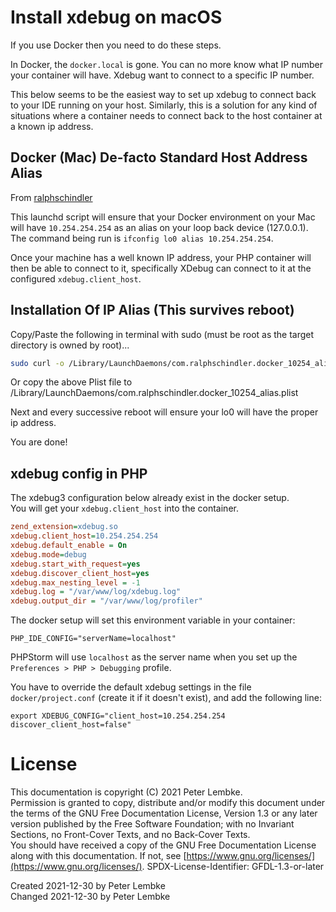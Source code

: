 # Install xdebug on macOS
If you use Docker then you need to do these steps.

In Docker, the `docker.local` is gone. You can no more know what IP number your container will have. Xdebug want to connect to a specific IP number.

This below seems to be the easiest way to set up xdebug to connect back to your IDE running on your host.  Similarly, this is a solution for any kind of situations where a container needs to connect back to the host container at a known ip address.

## Docker (Mac) De-facto Standard Host Address Alias
From [ralphschindler](https://gist.github.com/ralphschindler/535dc5916ccbd06f53c1b0ee5a868c93)

This launchd script will ensure that your Docker environment on your Mac will have `10.254.254.254` as an alias on your loop back device (127.0.0.1).  The command being run is `ifconfig lo0 alias 10.254.254.254`.

Once your machine has a well known IP address, your PHP container will then be able to connect to it, specifically XDebug can connect to it at the configured `xdebug.client_host`.

## Installation Of IP Alias (This survives reboot)

Copy/Paste the following in terminal with sudo (must be root as the target directory is owned by root)...

```bash
sudo curl -o /Library/LaunchDaemons/com.ralphschindler.docker_10254_alias.plist https://gist.githubusercontent.com/ralphschindler/535dc5916ccbd06f53c1b0ee5a868c93/raw/com.ralphschindler.docker_10254_alias.plist
```

Or copy the above Plist file to /Library/LaunchDaemons/com.ralphschindler.docker_10254_alias.plist

Next and every successive reboot will ensure your lo0 will have the proper ip address.

You are done!

## xdebug config in PHP
The xdebug3 configuration below already exist in the docker setup.  
You will get your `xdebug.client_host` into the container.

```ini
zend_extension=xdebug.so
xdebug.client_host=10.254.254.254
xdebug.default_enable = On
xdebug.mode=debug
xdebug.start_with_request=yes
xdebug.discover_client_host=yes
xdebug.max_nesting_level = -1
xdebug.log = "/var/www/log/xdebug.log"
xdebug.output_dir = "/var/www/log/profiler"
```

The docker setup will set this environment variable in your container:

`PHP_IDE_CONFIG="serverName=localhost"`

PHPStorm will use `localhost` as the server name when you set up the `Preferences > PHP > Debugging` profile.

You have to override the default xdebug settings in the file `docker/project.conf` (create it if it doesn't exist), and add the following line:
```
export XDEBUG_CONFIG="client_host=10.254.254.254 discover_client_host=false"
```

# License
This documentation is copyright (C) 2021 Peter Lembke.  
Permission is granted to copy, distribute and/or modify this document under the terms of the GNU Free Documentation License, Version 1.3 or any later version published by the Free Software Foundation; with no Invariant Sections, no Front-Cover Texts, and no Back-Cover Texts.  
You should have received a copy of the GNU Free Documentation License along with this documentation. If not, see [https://www.gnu.org/licenses/](https://www.gnu.org/licenses/).  SPDX-License-Identifier: GFDL-1.3-or-later  

Created 2021-12-30 by Peter Lembke  
Changed 2021-12-30 by Peter Lembke  
